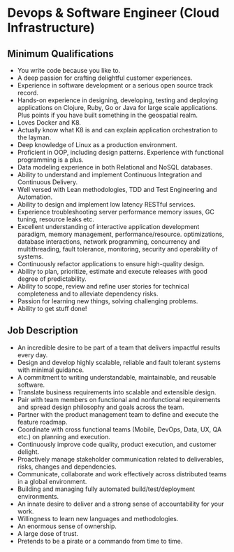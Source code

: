 # Devops & Software Engineer (Cloud Infrastructure)

## Minimum Qualifications
* You write code because you like to.
* A deep passion for crafting delightful customer experiences.
* Experience in software development or a serious open source track record.
* Hands-on experience in designing, developing, testing and deploying applications on Clojure, Ruby, Go or Java for large scale applications. Plus points if you have built something in the geospatial realm.
* Loves Docker and K8.
* Actually know what K8 is and can explain application orchestration to the layman.
* Deep knowledge of Linux as a production environment.
* Proficient in OOP, including design patterns. Experience with functional programming is a plus.
* Data modeling experience in both Relational and NoSQL databases.
* Ability to understand and implement Continuous Integration and Continuous Delivery.
* Well versed with Lean methodologies, TDD and Test Engineering and Automation.
* Ability to design and implement low latency RESTful services.
* Experience troubleshooting server performance memory issues, GC tuning, resource leaks etc.
* Excellent understanding of interactive application development paradigm, memory management, performance/resource. optimizations, database interactions, network programming, concurrency and multithreading, fault tolerance, monitoring, security and operability of systems.
* Continuously refactor applications to ensure high-quality design.
* Ability to plan, prioritize, estimate and execute releases with good degree of predictability.
* Ability to scope, review and refine user stories for technical completeness and to alleviate dependency risks.
* Passion for learning new things, solving challenging problems.
* Ability to get stuff done!

## Job Description
* An incredible desire to be part of a team that delivers impactful results every day.
* Design and develop highly scalable, reliable and fault tolerant systems with minimal guidance.
* A commitment to writing understandable, maintainable, and reusable software.
* Translate business requirements into scalable and extensible design.
* Pair with team members on functional and nonfunctional requirements and spread design philosophy and goals across the team.
* Partner with the product management team to define and execute the feature roadmap.
* Coordinate with cross functional teams (Mobile, DevOps, Data, UX, QA etc.) on planning and execution.
* Continuously improve code quality, product execution, and customer delight.
* Proactively manage stakeholder communication related to deliverables, risks, changes and dependencies.
* Communicate, collaborate and work effectively across distributed teams in a global environment.
* Building and managing fully automated build/test/deployment environments.
* An innate desire to deliver and a strong sense of accountability for your work.
* Willingness to learn new languages and methodologies.
* An enormous sense of ownership.
* A large dose of trust.
* Pretends to be a pirate or a commando from time to time.
